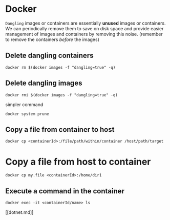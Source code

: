 # Docker

`Dangling` images or containers are essentially **unused** images or containers.  We can periodically remove them to save on disk space and provide easier management of images and containers by removing this noise.  (remember to remove the containers *before* the images)

## Delete dangling containers

```
docker rm $(docker images -f "dangling=true" -q)
```

## Delete dangling images

```
docker rmi $(docker images -f "dangling=true" -q)
```

simpler command

```
docker system prune
```

## Copy a file from container to host

```
docker cp <containerId>:/file/path/within/container /host/path/target
```

# Copy a file from host to container

```
docker cp my.file <containerId>:/home/dir1
```

## Execute a command in the container

```
docker exec -it <containerId/name> ls
```


[[dotnet.md]]
